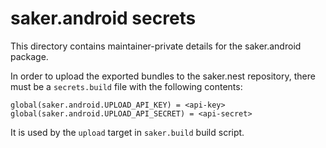 # saker.android secrets

This directory contains maintainer-private details for the saker.android package.

In order to upload the exported bundles to the saker.nest repository, there must be a `secrets.build` file with the following contents:

```
global(saker.android.UPLOAD_API_KEY) = <api-key>
global(saker.android.UPLOAD_API_SECRET) = <api-secret>
```

It is used by the `upload` target in `saker.build` build script.